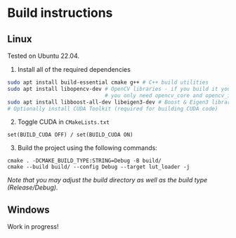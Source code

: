 # Build instructions
## Linux
Tested on Ubuntu 22.04.
1. Install all of the required dependencies
```bash
sudo apt install build-essential cmake g++ # C++ build utilities
sudo apt install libopencv-dev # OpenCV libraries - if you build it yourself, 
                               # you only need opencv_core and opencv_imgcodecs
sudo apt install libboost-all-dev libeigen3-dev # Boost & Eigen3 libraries
# Optionally install CUDA Toolkit (required for building CUDA code)
```
2. Toggle CUDA in `CMakeLists.txt`
```
set(BUILD_CUDA OFF) / set(BUILD_CUDA ON)
```
3. Build the project using the following commands:
```
cmake . -DCMAKE_BUILD_TYPE:STRING=Debug -B build/
cmake --build build/ --config Debug --target lut_loader -j
```
*Note that you may adjust the build directory as well as the build type (Release/Debug).*
## Windows
Work in progress!
